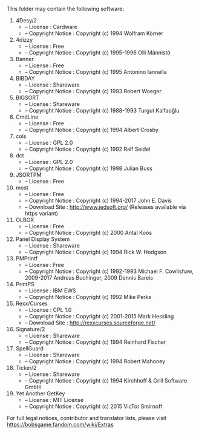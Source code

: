 ﻿This folder may contain the following software:

1. 4Desy/2
   - – License : Cardware
   - – Copyright Notice : Copyright (c) 1994 Wolfram Körner
2. 4dizzy
   - – License : Free
   - – Copyright Notice : Copyright (c) 1995-1996 Olli Männistö
3. Banner
   - – License : Free
   - – Copyright Notice : Copyright (c) 1995 Antonino Iannella
4. BIBDAY
   - – License : Shareware
   - – Copyright Notice : Copyright (c) 1993 Robert Woeger
5. BIGSORT
   - – License : Shareware
   - – Copyright Notice : Copyright (c) 1988-1993 Turgut Kalfaoğlu
6. CmdLine
   - – License : Free
   - – Copyright Notice : Copyright (c) 1994 Albert Crosby
7. cols
   - – License : GPL 2.0
   - – Copyright Notice : Copyright (c) 1992 Ralf Seidel
8. dct
   - – License : GPL 2.0
   - – Copyright Notice : Copyright (c) 1998 Julian Buss
9. JSORTPM
   - – License : Free
10. most
    - – License : Free
    - – Copyright Notice : Copyright (c) 1994-2017 John E. Davis
    - – Download Site : http://www.jedsoft.org/ (Releases available via https variant)
11. OLBOX
    - – License : Free
    - – Copyright Notice : Copyright (c) 2000 Antal Koós
12. Panel Display System
    - – License : Shareware
    - – Copyright Notice : Copyright (c) 1994 Rick W. Hodgson
13. PMPrintf
    - – License : Free
    - – Copyright Notice : Copyright (c) 1992-1993 Michael F. Cowlishaw, 2009-2017 Andreas Buchinger, 2009 Dennis Bareis
14. PrintPS
    - – License : IBM EWS
    - – Copyright Notice : Copyright (c) 1992 Mike Perks
15. Rexx/Curses
    - – License : CPL 1.0
    - – Copyright Notice : Copyright (c) 2001-2015 Mark Hessling
    - – Download Site : http://rexxcurses.sourceforge.net/
16. Signature/2
    - – License : Shareware
    - – Copyright Notice : Copyright (c) 1994 Reinhard Fischer
17. SpellGuard
    - – License : Shareware
    - – Copyright Notice : Copyright (c) 1994 Robert Mahoney
18. Ticker/2
    - – License : Shareware
    - – Copyright Notice : Copyright (c) 1994 Kirchhoff & Grill Software GmbH
19. Yet Another GetKey
    - – License : MIT License
    - – Copyright Notice : Copyright (c) 2015 VicTor Smirnoff

For full legal notices, contributor and translator lists, please visit https://bobsgame.fandom.com/wiki/Extras